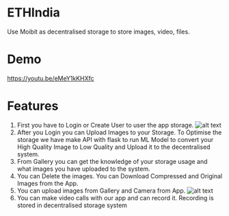 # ETHIndia
Use Moibit as decentralised storage to store images, video, files.

# Demo

https://youtu.be/eMeY1kKHXfc



# Features

1. First you have to Login or Create User to user the app storage.
![alt text](https://github.com/Prakash-sa/HackathonPune/blob/master/1.jpg)
2. After you Login you can Upload Images to your Storage. To Optimise the storage we have make API with flask to run ML Model to convert your High Quality Image to Low Quality and Upload it to the decentralised system.
3. From Gallery you can get the knowledge of your storage usage and what images you have uploaded to the system.
4. You can Delete the images. You can Download Compressed and Original Images from the App.
5. You can upload images from Gallery and Camera from App.
![alt text](https://github.com/Prakash-sa/HackathonPune/blob/master/2.jpg)
6. You can make video calls with our app and can record it. Recording is stored in decentralised storage system

